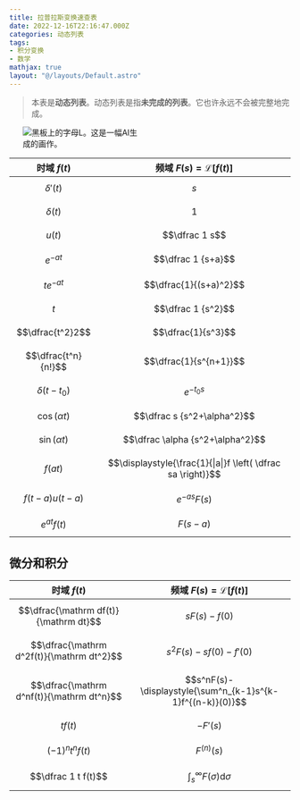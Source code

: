```yaml
---
title: 拉普拉斯变换速查表
date: 2022-12-16T22:16:47.000Z
categories: 动态列表
tags:
- 积分变换
- 数学
mathjax: true
layout: "@/layouts/Default.astro"
---
```

> <i class="fa-solid fa-infinity"></i> 本表是**动态列表**。动态列表是指**未完成的列表**。它也许永远不会被完整地完成。

<picture style="margin:24px;">
  <source srcset="https://raw.githubusercontent.com/OverflowCat/blog/4571def89a28dea9a549678b2f58be7f3743fe5d/l-on-blackboard.webp" type="image/webp">
  <source srcset="https://user-images.githubusercontent.com/20166026/208291325-61a663c7-dac4-4ae6-b41c-b2b0a53905fe.png" type="image/jpeg">
<img src="https://user-images.githubusercontent.com/20166026/208291325-61a663c7-dac4-4ae6-b41c-b2b0a53905fe.png" style="max-width:210px!important;" alt="黑板上的字母L。这是一幅AI生成的画作。">
</picture>

| 时域 $f(t)$         | 频域 $F(s)=\mathscr L[f(t)]$                                 |
| ------------------- | ------------------------------------------------------------ |
| $$\delta'(t)$$      | $$s$$                                                        |
| $$\delta(t)$$       | $$1$$                                                        |
| $$u(t)$$            | $$\dfrac 1 s$$                                               |
| $$e^{-at}$$         | $$\dfrac 1 {s+a}$$                                           |
| $$te^{-at}$$        | $$\dfrac{1}{(s+a)^2}$$                                       |
| $$t$$               | $$\dfrac 1 {s^2}$$                                           |
| $$\dfrac{t^2}2$$    | $$\dfrac{1}{s^3}$$                                           |
| $$\dfrac{t^n}{n!}$$ | $$\dfrac{1}{s^{n+1}}$$                                       |
| $$\delta(t-t_0)$$   | $$e^{-{t_0}s}$$                                              |
| $$\cos(\alpha t)$$  | $$\dfrac s {s^2+\alpha^2}$$                                  |
| $$\sin(\alpha t)$$  | $$\dfrac \alpha {s^2+\alpha^2}$$                             |
| $$f(a t)$$          | $$\displaystyle{\frac{1}{\|a\|}f \left( \dfrac sa \right)}$$ |
| $$f(t-a)u(t-a)$$    | $$e^{-as} F(s)$$                                             |
| $$e^{at} f(t)$$     | $$F(s-a)$$                                                   |

## 微分和积分

| 时域 $f(t)$                               | 频域 $F(s)=\mathscr L[f(t)]$                               |
| ----------------------------------------- | ---------------------------------------------------------- |
| $$\dfrac{\mathrm df(t)}{\mathrm dt}$$     | $$sF(s)-f(0)$$                                             |
| $$\dfrac{\mathrm d^2f(t)}{\mathrm dt^2}$$ | $$s^2F(s)-sf(0)-f'(0)$$                                    |
| $$\dfrac{\mathrm d^nf(t)}{\mathrm dt^n}$$ | $$s^nF(s)-\displaystyle{\sum^n_{k-1}s^{k-1}f^{(n-k)}(0)}$$ |
| $$tf(t)$$                                 | $$-F'(s)$$                                                 |
| $$(-1)^n t^n f(t)$$                       | $$F^{(n)}(s)$$                                             |
| $$\dfrac 1 t f(t)$$                       | $$\displaystyle{\int_s^\infty F(σ)\mathrm dσ}$$            |
